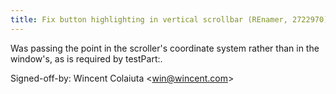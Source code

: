 ```yaml
---
title: Fix button highlighting in vertical scrollbar (REnamer, 2722970)
---
```


Was passing the point in the scroller's coordinate system rather than in the window's, as is required by testPart:.

Signed-off-by: Wincent Colaiuta &lt;win@wincent.com&gt;
